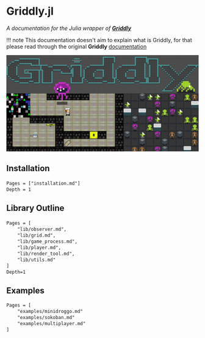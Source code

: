 # Griddly.jl
*A documentation for the Julia wrapper of [__Griddly__](https://github.com/Bam4d/Griddly)*

!!! note
    This documentation doesn't aim to explain what is Griddly, for that please
    read through the original **Griddly** [documentation](https://griddly.readthedocs.io/en/latest/?badge=latest)

![](imgs/griddly-header.png)

## Installation

```@contents
Pages = ["installation.md"]
Depth = 1
```

## Library Outline

```@contents
Pages = [
    "lib/observer.md",
    "lib/grid.md",
    "lib/game_process.md",
    "lib/player.md",
    "lib/render_tool.md",
    "lib/utils.md"
]
Depth=1
```

## Examples

```@contents
Pages = [
    "examples/minidroggo.md"
    "examples/sokoban.md"
    "examples/multiplayer.md"
]
```
